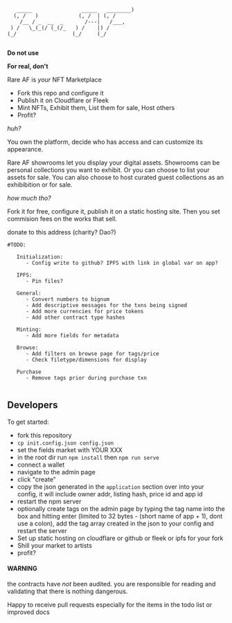 

```

   _____                _____   ________) 
  (, /   )             (, /  | (, /       
    /__ / _  __  _       /---|   /___,    
 ) /   \_(_(/ (_(/_   ) /    |) /         
(_/                  (_/     (_/          
                                          

```

**Do not use**


**For real, don't**

Rare AF is _your_ NFT Marketplace

- Fork this repo and configure it
- Publish it on Cloudflare or Fleek
- Mint NFTs, Exhibit them, List them for sale, Host others
- Profit?


*huh?*

You own the platform, decide who has access and can customize its appearance. 

Rare AF showrooms let you display your digital assets.  Showrooms can be personal collections you want to exhibit. Or you can choose to list your assets for sale. You can also choose to host curated guest collections as an exhibibition or for sale. 


*how much tho?*

Fork it for free, configure it, publish it on a static hosting site. Then you set commision fees on the works that sell.

donate to this address (charity? Dao?)

```
#TODO:

   Initialization:
      - Config write to github? IPFS with link in global var on app?

   IPFS:
      - Pin files?

   General:
      - Convert numbers to bignum
      - Add descriptive messages for the txns being signed
      - Add more currencies for price tokens
      - Add other contract type hashes

   Minting:
      - Add more fields for metadata

   Browse:
      - Add filters on browse page for tags/price
      - Check filetype/dimensions for display

   Purchase
      - Remove tags prior during purchase txn 
   
```

## Developers
To get started:
- fork this repository
- `cp init.config.json config.json`
- set the fields market with YOUR XXX
- in the root dir run `npm install` then `npm run serve`
- connect a wallet
- navigate to the admin page
- click "create"
- copy the json generated in the `application` section over into your config, it will include owner addr, listing hash, price id and app id
- restart the npm server
- optionally create tags on the admin page by typing the tag name into the box and hitting enter (limited to 32 bytes - (short name of app + 1), dont use a colon), add the tag array created in the json to your config and restart the server
- Set up static hosting on cloudflare or github or fleek or ipfs for your fork
- Shill your market to artists
- profit?

#### WARNING #####
the contracts have _not_ been audited. you are responsible for reading and validating that there is nothing dangerous.

Happy to receive pull requests especially for the items in the todo list or improved docs


